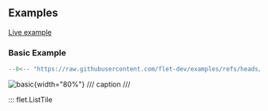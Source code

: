 ## Examples

[Live example](https://flet-controls-gallery.fly.dev/layout/listtile)

### Basic Example

```python
--8<-- "https://raw.githubusercontent.com/flet-dev/examples/refs/heads/v1-docs/python/controls/list-tile/basic.py"
```

![basic](https://raw.githubusercontent.com/flet-dev/examples/v1-docs/python/controls/list-tile/media/basic.png){width="80%"}
/// caption
///

::: flet.ListTile
